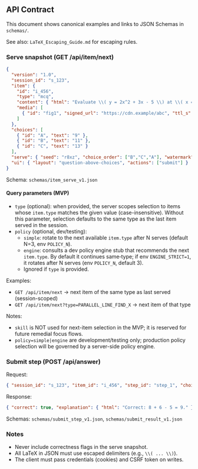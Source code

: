 ## API Contract

This document shows canonical examples and links to JSON Schemas in `schemas/`.

See also: `LaTeX_Escaping_Guide.md` for escaping rules.

### Serve snapshot (GET /api/item/next)
```json
{
  "version": "1.0",
  "session_id": "s_123",
  "item": {
    "id": "i_456",
    "type": "mcq",
    "content": { "html": "Evaluate \\( y = 2x^2 + 3x - 5 \\) at \\( x = 2 \\)." },
    "media": [
      { "id": "fig1", "signed_url": "https://cdn.example/abc", "ttl_s": 120, "alt": "Quadratic diagram" }
    ]
  },
  "choices": [
    { "id": "A", "text": "9" },
    { "id": "B", "text": "11" },
    { "id": "C", "text": "13" }
  ],
  "serve": { "seed": "r8xz", "choice_order": ["B","C","A"], "watermark": "u_abc_2025-10-09" },
  "ui": { "layout": "question-above-choices", "actions": ["submit"] }
}
```

Schema: `schemas/item_serve_v1.json`

#### Query parameters (MVP)
- `type` (optional): when provided, the server scopes selection to items whose `item.type` matches the given value (case-insensitive). Without this parameter, selection defaults to the same type as the last item served in the session.
- `policy` (optional, dev/testing):
  - `simple`: rotate to the next available `item.type` after N serves (default N=3, env `POLICY_N`).
  - `engine`: consults a dev policy engine stub that recommends the next `item.type`. By default it continues same‑type; if env `ENGINE_STRICT=1`, it rotates after N serves (env `POLICY_N`, default 3).
  - Ignored if `type` is provided.

Examples:
- `GET /api/item/next` → next item of the same type as last served (session-scoped)
- `GET /api/item/next?type=PARALLEL_LINE_FIND_X` → next item of that type

Notes:
- `skill` is NOT used for next-item selection in the MVP; it is reserved for future remedial focus flows.
- `policy=simple|engine` are development/testing only; production policy selection will be governed by a server-side policy engine.

### Submit step (POST /api/answer)
Request:
```json
{ "session_id": "s_123", "item_id": "i_456", "step_id": "step_1", "choice_id": "B" }
```

Response:
```json
{ "correct": true, "explanation": { "html": "Correct: 8 + 6 - 5 = 9." }, "next_step": { "id": "step_2" } }
```

Schemas: `schemas/submit_step_v1.json`, `schemas/submit_result_v1.json`

### Notes
- Never include correctness flags in the serve snapshot.
- All LaTeX in JSON must use escaped delimiters (e.g., `\\( ... \\)`).
- The client must pass credentials (cookies) and CSRF token on writes.
